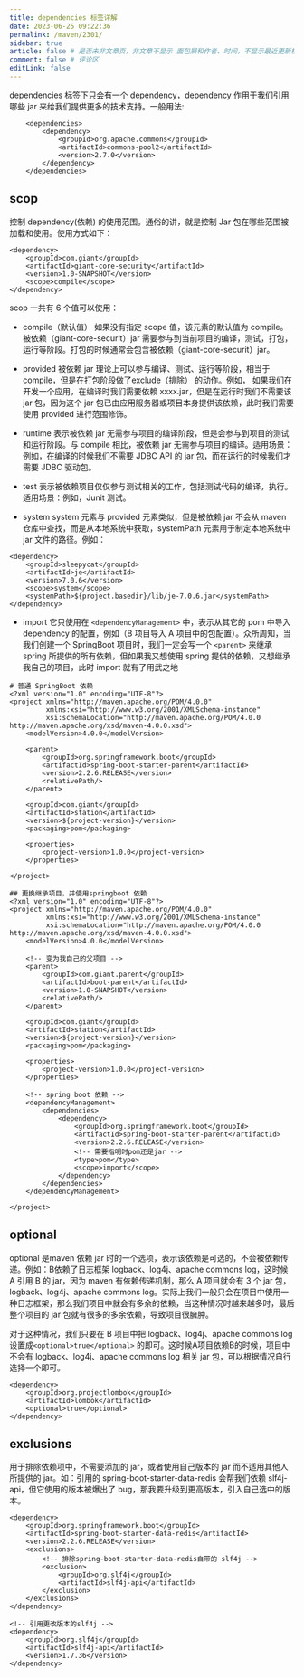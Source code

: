 ```yaml
---
title: dependencies 标签详解
date: 2023-06-25 09:22:36
permalink: /maven/2301/
sidebar: true
article: false # 是否未非文章页，非文章不显示 面包屑和作者、时间，不显示最近更新栏，不会参与到最近更新文章的数据计算中
comment: false # 评论区
editLink: false
---
```


dependencies 标签下只会有一个 dependency，dependency 作用于我们引用哪些 jar 来给我们提供更多的技术支持。一般用法:
```
    <dependencies>
        <dependency>
            <groupId>org.apache.commons</groupId>
            <artifactId>commons-pool2</artifactId>
            <version>2.7.0</version>
        </dependency>
    </dependencies>
```

## scop
控制 dependency(依赖) 的使用范围。通俗的讲，就是控制 Jar 包在哪些范围被加载和使用。使用方式如下：
```
<dependency>
    <groupId>com.giant</groupId>
    <artifactId>giant-core-security</artifactId>
    <version>1.0-SNAPSHOT</version>
    <scope>compile</scope>
</dependency>
```
scop 一共有 6 个值可以使用：
* compile（默认值）
  如果没有指定 scope 值，该元素的默认值为 compile。被依赖（giant-core-securit）jar 需要参与到当前项目的编译，测试，打包，运行等阶段。打包的时候通常会包含被依赖（giant-core-securit）jar。

* provided
  被依赖 jar 理论上可以参与编译、测试、运行等阶段，相当于 compile，但是在打包阶段做了exclude（排除） 的动作。例如， 如果我们在开发一个应用，在编译时我们需要依赖 xxxx.jar，但是在运行时我们不需要该 jar 包，因为这个 jar 包已由应用服务器或项目本身提供该依赖，此时我们需要使用 provided 进行范围修饰。

* runtime
  表示被依赖 jar 无需参与项目的编译阶段，但是会参与到项目的测试和运行阶段。与 compile 相比，被依赖 jar 无需参与项目的编译。适用场景：例如，在编译的时候我们不需要 JDBC API 的 jar 包，而在运行的时候我们才需要 JDBC 驱动包。

* test
  表示被依赖项目仅仅参与测试相关的工作，包括测试代码的编译，执行。适用场景：例如，Junit 测试。

* system
  system 元素与 provided 元素类似，但是被依赖 jar 不会从 maven 仓库中查找，而是从本地系统中获取，systemPath 元素用于制定本地系统中 jar 文件的路径。例如：
```
<dependency>
    <groupId>sleepycat</groupId>
    <artifactId>je</artifactId>
    <version>7.0.6</version>
    <scope>system</scope>
    <systemPath>${project.basedir}/lib/je-7.0.6.jar</systemPath>
</dependency>
```

* import
  它只使用在 ``<dependencyManagement>`` 中，表示从其它的 pom 中导入 dependency 的配置，例如（B 项目导入 A 项目中的包配置）。众所周知，当我们创建一个 SpringBoot 项目时，我们一定会写一个 ``<parent>`` 来继承 spring 所提供的所有依赖，但如果我又想使用 spring 提供的依赖，又想继承我自己的项目，此时 import 就有了用武之地
```
# 普通 SpringBoot 依赖
<?xml version="1.0" encoding="UTF-8"?>
<project xmlns="http://maven.apache.org/POM/4.0.0"
         xmlns:xsi="http://www.w3.org/2001/XMLSchema-instance"
         xsi:schemaLocation="http://maven.apache.org/POM/4.0.0 http://maven.apache.org/xsd/maven-4.0.0.xsd">
    <modelVersion>4.0.0</modelVersion>

    <parent>
        <groupId>org.springframework.boot</groupId>
        <artifactId>spring-boot-starter-parent</artifactId>
        <version>2.2.6.RELEASE</version>
        <relativePath/>
    </parent>

    <groupId>com.giant</groupId>
    <artifactId>station</artifactId>
    <version>${project-version}</version>
    <packaging>pom</packaging>

    <properties>
        <project-version>1.0.0</project-version>
    </properties>

</project>

## 更换继承项目，并使用springboot 依赖
<?xml version="1.0" encoding="UTF-8"?>
<project xmlns="http://maven.apache.org/POM/4.0.0"
         xmlns:xsi="http://www.w3.org/2001/XMLSchema-instance"
         xsi:schemaLocation="http://maven.apache.org/POM/4.0.0 http://maven.apache.org/xsd/maven-4.0.0.xsd">
    <modelVersion>4.0.0</modelVersion>

    <!-- 变为我自己的父项目 -->
    <parent>
        <groupId>com.giant.parent</groupId>
        <artifactId>boot-parent</artifactId>
        <version>1.0-SNAPSHOT</version>
        <relativePath/>
    </parent>

    <groupId>com.giant</groupId>
    <artifactId>station</artifactId>
    <version>${project-version}</version>
    <packaging>pom</packaging>

    <properties>
        <project-version>1.0.0</project-version>
    </properties>

    <!-- spring boot 依赖 -->
    <dependencyManagement>
        <dependencies>
            <dependency>
                <groupId>org.springframework.boot</groupId>
                <artifactId>spring-boot-starter-parent</artifactId>
                <version>2.2.6.RELEASE</version>
                <!-- 需要指明时pom还是jar -->
                <type>pom</type>
                <scope>import</scope>
            </dependency>
        </dependencies>
    </dependencyManagement>

</project>
```

## optional
optional 是maven 依赖 jar 时的一个选项，表示该依赖是可选的，不会被依赖传递。例如：B依赖了日志框架 logback、log4j、apache commons log，这时候 A 引用 B 的 jar，因为 maven 有依赖传递机制，那么 A 项目就会有 3 个 jar 包，logback、log4j、apache commons log。实际上我们一般只会在项目中使用一种日志框架，那么我们项目中就会有多余的依赖，当这种情况时越来越多时，最后整个项目的 jar 包就有很多的多余依赖，导致项目很臃肿。

对于这种情况，我们只要在 B 项目中把 logback、log4j、apache commons log 设置成``<optional>true</optional>`` 的即可。这时候A项目依赖B的时候，项目中不会有 logback、log4j、apache commons log 相关 jar 包，可以根据情况自行选择一个即可。
```
<dependency>
    <groupId>org.projectlombok</groupId>
    <artifactId>lombok</artifactId>
    <optional>true</optional>
</dependency>
```

## exclusions
用于排除依赖项中，不需要添加的 jar，或者使用自己版本的 jar 而不适用其他人所提供的 jar。如：引用的 spring-boot-starter-data-redis 会帮我们依赖 slf4j-api，但它使用的版本被爆出了 bug，那我要升级到更高版本，引入自己选中的版本。
```
<dependency>
    <groupId>org.springframework.boot</groupId>
    <artifactId>spring-boot-starter-data-redis</artifactId>
    <version>2.2.6.RELEASE</version>
    <exclusions>
        <!-- 排除spring-boot-starter-data-redis自带的 slf4j -->
        <exclusion>
            <groupId>org.slf4j</groupId>
            <artifactId>slf4j-api</artifactId>
        </exclusion>
    </exclusions>
</dependency>

<!-- 引用更改版本的slf4j -->
<dependency>
    <groupId>org.slf4j</groupId>
    <artifactId>slf4j-api</artifactId>
    <version>1.7.36</version>
</dependency>
```
